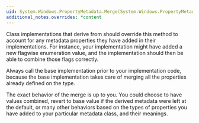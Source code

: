 ```yaml
---
uid: System.Windows.PropertyMetadata.Merge(System.Windows.PropertyMetadata,System.Windows.DependencyProperty)
additional_notes.overrides: *content
---
```


<p>Class implementations that derive from <xref href="System.Windows.PropertyMetadata"></xref> should override this method to account for any metadata properties they have added in their implementations. For instance, your implementation might have added a new flagwise enumeration value, and the <xref href="System.Windows.PropertyMetadata.Merge(System.Windows.PropertyMetadata,System.Windows.DependencyProperty)"></xref> implementation should then be able to combine those flags correctly.  
  
 Always call the base implementation prior to your implementation code, because the base implementation takes care of merging all the properties already defined on the <xref href="System.Windows.PropertyMetadata"></xref> type.  
  
 The exact behavior of the merge is up to you. You could choose to have values combined, revert to base value if the derived metadata were left at the default, or many other behaviors based on the types of properties you have added to your particular metadata class, and their meanings.</p>



